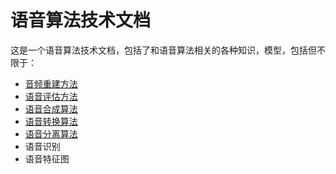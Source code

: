 # 语音算法技术文档

这是一个语音算法技术文档，包括了和语音算法相关的各种知识，模型，包括但不限于：
- [音频重建方法](https://github.com/zsl24/Speech-Processing-Doc/blob/main/%E9%9F%B3%E9%A2%91%E9%87%8D%E5%BB%BA%E6%96%B9%E6%B3%95.md)  
- [语音评估方法](https://github.com/zsl24/Speech-Processing-Doc/blob/main/%E8%AF%AD%E9%9F%B3%E8%AF%84%E4%BC%B0%E6%96%B9%E6%B3%95.md)  
- [语音合成算法](https://github.com/zsl24/Speech-Processing-Doc/blob/main/%E8%AF%AD%E9%9F%B3%E5%90%88%E6%88%90%E7%AE%97%E6%B3%95.md)  
- [语音转换算法](https://github.com/zsl24/Speech-Processing-Doc/blob/main/%E8%AF%AD%E9%9F%B3%E8%BD%AC%E6%8D%A2%E7%AE%97%E6%B3%95.md)  
- [语音分离算法](https://github.com/zsl24/Speech-Processing-Doc/blob/main/%E8%AF%AD%E9%9F%B3%E5%88%86%E7%A6%BB%E7%AE%97%E6%B3%95.md)
- 语音识别  
- 语音特征图  

